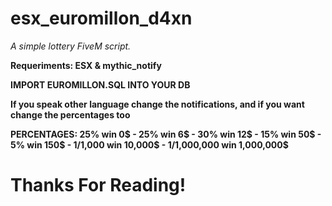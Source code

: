 # esx_euromillon_d4xn

*A simple lottery FiveM script.*

**Requeriments: ESX & mythic_notify**

**IMPORT EUROMILLON.SQL INTO YOUR DB**

**If you speak other language change the notifications, and if you want change the percentages too**

**PERCENTAGES: 25% win 0$ - 25% win 6$ - 30% win 12$ - 15% win 50$ - 5% win 150$ - 1/1,000 win 10,000$ - 1/1,000,000 win 1,000,000$**

# Thanks For Reading!
